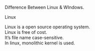 Difference Between Linux & WIndows.

Linux 

Linux is a open source operating system.	
Linux is free of cost.	
It’s file name case-sensitive.	
In linux, monolithic kernel is used.
